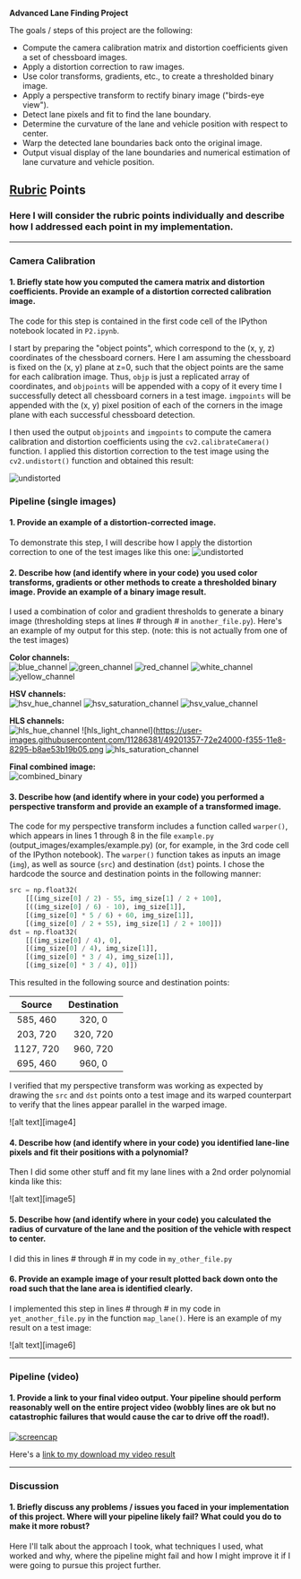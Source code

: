 **Advanced Lane Finding Project**

The goals / steps of this project are the following:

* Compute the camera calibration matrix and distortion coefficients given a set of chessboard images.
* Apply a distortion correction to raw images.
* Use color transforms, gradients, etc., to create a thresholded binary image.
* Apply a perspective transform to rectify binary image ("birds-eye view").
* Detect lane pixels and fit to find the lane boundary.
* Determine the curvature of the lane and vehicle position with respect to center.
* Warp the detected lane boundaries back onto the original image.
* Output visual display of the lane boundaries and numerical estimation of lane curvature and vehicle position.


## [Rubric](https://review.udacity.com/#!/rubrics/571/view) Points

### Here I will consider the rubric points individually and describe how I addressed each point in my implementation.  

---

### Camera Calibration

#### 1. Briefly state how you computed the camera matrix and distortion coefficients. Provide an example of a distortion corrected calibration image.

The code for this step is contained in the first code cell of the IPython notebook located in `P2.ipynb`.  

I start by preparing the "object points", which correspond to the (x, y, z) coordinates of the chessboard corners. Here I am assuming the chessboard is fixed on the (x, y) plane at z=0, such that the object points are the same for each calibration image.  Thus, `objp` is just a replicated array of coordinates, and `objpoints` will be appended with a copy of it every time I successfully detect all chessboard corners in a test image.  `imgpoints` will be appended with the (x, y) pixel position of each of the corners in the image plane with each successful chessboard detection.  

I then used the output `objpoints` and `imgpoints` to compute the camera calibration and distortion coefficients using the `cv2.calibrateCamera()` function.  I applied this distortion correction to the test image using the `cv2.undistort()` function and obtained this result:

![undistorted](https://user-images.githubusercontent.com/11286381/49201283-2c8ce100-f355-11e8-8eae-62797eed24ca.png)

### Pipeline (single images)

#### 1. Provide an example of a distortion-corrected image.

To demonstrate this step, I will describe how I apply the distortion correction to one of the test images like this one:
![undistorted](https://user-images.githubusercontent.com/11286381/49201283-2c8ce100-f355-11e8-8eae-62797eed24ca.png)

#### 2. Describe how (and identify where in your code) you used color transforms, gradients or other methods to create a thresholded binary image.  Provide an example of a binary image result.

I used a combination of color and gradient thresholds to generate a binary image (thresholding steps at lines # through # in `another_file.py`).  Here's an example of my output for this step.  (note: this is not actually from one of the test images)

**Color channels:**  
![blue_channel](https://user-images.githubusercontent.com/11286381/49201351-7249a980-f355-11e8-8458-c9e37335bfe9.png)
![green_channel](https://user-images.githubusercontent.com/11286381/49201353-7249a980-f355-11e8-970a-66cc17d7299a.png)
![red_channel](https://user-images.githubusercontent.com/11286381/49201366-737ad680-f355-11e8-8c90-6df8bc31e3b4.png)
![white_channel](https://user-images.githubusercontent.com/11286381/49201367-737ad680-f355-11e8-9613-b7fe40cd5595.png)
![yellow_channel](https://user-images.githubusercontent.com/11286381/49201368-737ad680-f355-11e8-9e2f-6eddbb35a4c5.png)

**HSV channels:**  
![hsv_hue_channel](https://user-images.githubusercontent.com/11286381/49201362-72e24000-f355-11e8-953c-be2592367d6b.png)
![hsv_saturation_channel](https://user-images.githubusercontent.com/11286381/49201364-737ad680-f355-11e8-814c-b8a925835ba7.png)
![hsv_value_channel](https://user-images.githubusercontent.com/11286381/49201365-737ad680-f355-11e8-9021-d95543ae7b16.png)

**HLS channels:**  
![hls_hue_channel](https://user-images.githubusercontent.com/11286381/49201356-7249a980-f355-11e8-8de3-ac7d7235dcde.png)
![hls_light_channel](https://user-images.githubusercontent.com/11286381/49201357-72e24000-f355-11e8-8295-b8ae53b19b05.png
![hls_saturation_channel](https://user-images.githubusercontent.com/11286381/49201359-72e24000-f355-11e8-9969-43d26f79d919.png)

**Final combined image:**  
![combined_binary](https://user-images.githubusercontent.com/11286381/49201352-7249a980-f355-11e8-8f91-b50f20af4656.png)

#### 3. Describe how (and identify where in your code) you performed a perspective transform and provide an example of a transformed image.

The code for my perspective transform includes a function called `warper()`, which appears in lines 1 through 8 in the file `example.py` (output_images/examples/example.py) (or, for example, in the 3rd code cell of the IPython notebook).  The `warper()` function takes as inputs an image (`img`), as well as source (`src`) and destination (`dst`) points.  I chose the hardcode the source and destination points in the following manner:

```python
src = np.float32(
    [[(img_size[0] / 2) - 55, img_size[1] / 2 + 100],
    [((img_size[0] / 6) - 10), img_size[1]],
    [(img_size[0] * 5 / 6) + 60, img_size[1]],
    [(img_size[0] / 2 + 55), img_size[1] / 2 + 100]])
dst = np.float32(
    [[(img_size[0] / 4), 0],
    [(img_size[0] / 4), img_size[1]],
    [(img_size[0] * 3 / 4), img_size[1]],
    [(img_size[0] * 3 / 4), 0]])
```

This resulted in the following source and destination points:

| Source        | Destination   |
|:-------------:|:-------------:|
| 585, 460      | 320, 0        |
| 203, 720      | 320, 720      |
| 1127, 720     | 960, 720      |
| 695, 460      | 960, 0        |

I verified that my perspective transform was working as expected by drawing the `src` and `dst` points onto a test image and its warped counterpart to verify that the lines appear parallel in the warped image.

![alt text][image4]

#### 4. Describe how (and identify where in your code) you identified lane-line pixels and fit their positions with a polynomial?

Then I did some other stuff and fit my lane lines with a 2nd order polynomial kinda like this:

![alt text][image5]

#### 5. Describe how (and identify where in your code) you calculated the radius of curvature of the lane and the position of the vehicle with respect to center.

I did this in lines # through # in my code in `my_other_file.py`

#### 6. Provide an example image of your result plotted back down onto the road such that the lane area is identified clearly.

I implemented this step in lines # through # in my code in `yet_another_file.py` in the function `map_lane()`.  Here is an example of my result on a test image:

![alt text][image6]

---

### Pipeline (video)

#### 1. Provide a link to your final video output.  Your pipeline should perform reasonably well on the entire project video (wobbly lines are ok but no catastrophic failures that would cause the car to drive off the road!).

[![screencap](https://img.youtube.com/vi/-ew4mhf7ZQI/0.jpg)](https://www.youtube.com/watch?v=-ew4mhf7ZQI)

Here's a [link to my download my video result](https://github.com/markmisener/udacity-self-driving-car-engineer/blob/master/p2-advanced-lane-line-detection/output_video/lane_tracking.mp4)



---

### Discussion

#### 1. Briefly discuss any problems / issues you faced in your implementation of this project.  Where will your pipeline likely fail?  What could you do to make it more robust?

Here I'll talk about the approach I took, what techniques I used, what worked and why, where the pipeline might fail and how I might improve it if I were going to pursue this project further.  
